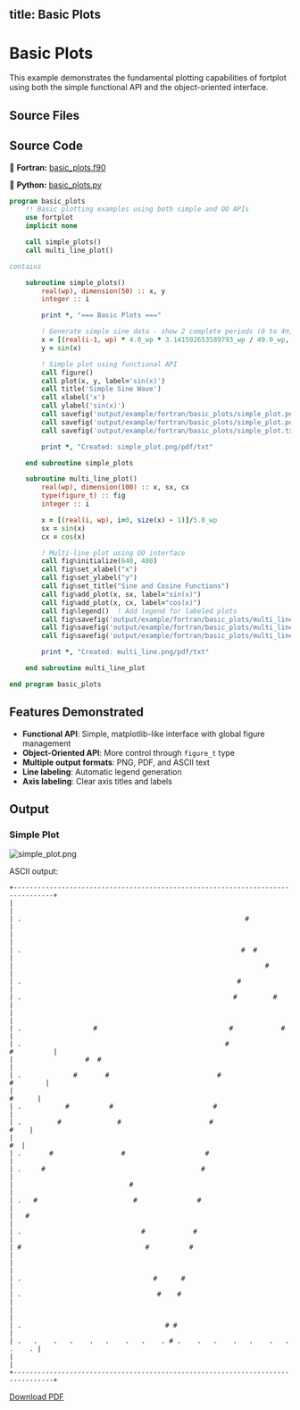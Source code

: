 title: Basic Plots
---

# Basic Plots

This example demonstrates the fundamental plotting capabilities of fortplot using both the simple functional API and the object-oriented interface.

## Source Files

## Source Code

🔷 **Fortran:** [basic_plots.f90](https://github.com/lazy-fortran/fortplot/blob/main/example/fortran/basic_plots/basic_plots.f90)

🐍 **Python:** [basic_plots.py](https://github.com/lazy-fortran/fortplot/blob/main/example/python/basic_plots/basic_plots.py)

```fortran
program basic_plots
    !! Basic plotting examples using both simple and OO APIs
    use fortplot
    implicit none

    call simple_plots()
    call multi_line_plot()

contains

    subroutine simple_plots()
        real(wp), dimension(50) :: x, y
        integer :: i

        print *, "=== Basic Plots ==="

        ! Generate simple sine data - show 2 complete periods (0 to 4π)
        x = [(real(i-1, wp) * 4.0_wp * 3.141592653589793_wp / 49.0_wp, i=1, 50)]
        y = sin(x)

        ! Simple plot using functional API
        call figure()
        call plot(x, y, label='sin(x)')
        call title('Simple Sine Wave')
        call xlabel('x')
        call ylabel('sin(x)')
        call savefig('output/example/fortran/basic_plots/simple_plot.png')
        call savefig('output/example/fortran/basic_plots/simple_plot.pdf')
        call savefig('output/example/fortran/basic_plots/simple_plot.txt')

        print *, "Created: simple_plot.png/pdf/txt"

    end subroutine simple_plots

    subroutine multi_line_plot()
        real(wp), dimension(100) :: x, sx, cx
        type(figure_t) :: fig
        integer :: i

        x = [(real(i, wp), i=0, size(x) - 1)]/5.0_wp
        sx = sin(x)
        cx = cos(x)

        ! Multi-line plot using OO interface
        call fig%initialize(640, 480)
        call fig%set_xlabel("x")
        call fig%set_ylabel("y")
        call fig%set_title("Sine and Cosine Functions")
        call fig%add_plot(x, sx, label="sin(x)")
        call fig%add_plot(x, cx, label="cos(x)")
        call fig%legend()  ! Add legend for labeled plots
        call fig%savefig('output/example/fortran/basic_plots/multi_line.png')
        call fig%savefig('output/example/fortran/basic_plots/multi_line.pdf')
        call fig%savefig('output/example/fortran/basic_plots/multi_line.txt')

        print *, "Created: multi_line.png/pdf/txt"

    end subroutine multi_line_plot

end program basic_plots
```

## Features Demonstrated

- **Functional API**: Simple, matplotlib-like interface with global figure management
- **Object-Oriented API**: More control through `figure_t` type
- **Multiple output formats**: PNG, PDF, and ASCII text
- **Line labeling**: Automatic legend generation
- **Axis labeling**: Clear axis titles and labels

## Output

### Simple Plot

![simple_plot.png](../../media/examples/basic_plots/simple_plot.png)

ASCII output:
```
+--------------------------------------------------------------------------------+
|                                                                                |
| .                                                        #                     |
|                                                                                |
| .                                                       #  #                   |
|                                                               #                |
| .                                                      #                       |
| .                                                     #         #              |
|                                                                                |
| .                  #                                 #            #            |
| .                                                   #               #          |
|                  #  #                                                          |
| .             #       #                           #                   #        |
|                                                                         #      |
| .           #          #                         #                             |
| .         #              #                      #                         #    |
|                                                                             #  |
| .       #                 #                    #                               |
| .     #                                       #                                |
|                             #                                                  |
| .   #                        #               #                                 |
|   #                                                                            |
| .                              #            #                                  |
| #                               #          #                                   |
|                                                                                |
| .                                 #      #                                     |
| .                                  #    #                                      |
|                                                                                |
| .                                    # #                                       |
| .   .    .   .    .   .    .   .    . # .    .   .    .   .    .   .    .    . |
|                                                                                |
+--------------------------------------------------------------------------------+
```

[Download PDF](../../media/examples/basic_plots/simple_plot.pdf                                                                                                                                                                                                                                                 )

